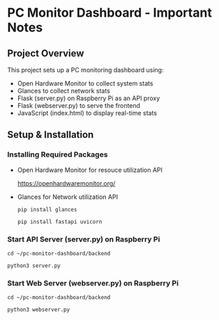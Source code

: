 # PC Monitor Dashboard - Important Notes

## Project Overview

This project sets up a PC monitoring dashboard using:

- Open Hardware Monitor to collect system stats
- Glances to collect network stats
- Flask (server.py) on Raspberry Pi as an API proxy
- Flask (webserver.py) to serve the frontend
- JavaScript (index.html) to display real-time stats

## Setup & Installation

### Installing Required Packages

- Open Hardware Monitor for resouce utilization API

  https://openhardwaremonitor.org/

- Glances for Network utilization API

  `pip install glances`

  `pip install fastapi uvicorn`

### Start API Server (server.py) on Raspberry Pi

`cd ~/pc-monitor-dashboard/backend`

`python3 server.py`

### Start Web Server (webserver.py) on Raspberry Pi

`cd ~/pc-monitor-dashboard/backend`

`python3 webserver.py`
